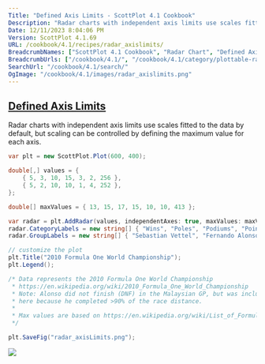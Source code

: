 ```yaml
---
Title: "Defined Axis Limits - ScottPlot 4.1 Cookbook"
Description: "Radar charts with independent axis limits use scales fitted to the data by default, but scaling can be controlled by defining the maximum value for each axis."
Date: 12/11/2023 8:04:06 PM
Version: ScottPlot 4.1.69
URL: /cookbook/4.1/recipes/radar_axislimits/
BreadcrumbNames: ["ScottPlot 4.1 Cookbook", "Radar Chart", "Defined Axis Limits"]
BreadcrumbUrls: ["/cookbook/4.1/", "/cookbook/4.1/category/plottable-radar", "/cookbook/4.1/recipes/radar_axislimits/"]
SearchUrl: "/cookbook/4.1/search/"
OgImage: "/cookbook/4.1/images/radar_axislimits.png"
---
```


<h2><a href='/cookbook/4.1/recipes/radar_axislimits/'>Defined Axis Limits</a></h2>

Radar charts with independent axis limits use scales fitted to the data by default, but scaling can be controlled by defining the maximum value for each axis.

```cs
var plt = new ScottPlot.Plot(600, 400);

double[,] values = {
    { 5, 3, 10, 15, 3, 2, 256 },
    { 5, 2, 10, 10, 1, 4, 252 },
};

double[] maxValues = { 13, 15, 17, 15, 10, 10, 413 };

var radar = plt.AddRadar(values, independentAxes: true, maxValues: maxValues);
radar.CategoryLabels = new string[] { "Wins", "Poles", "Podiums", "Points Finishes", "DNFs", "Fastest Laps", "Points" };
radar.GroupLabels = new string[] { "Sebastian Vettel", "Fernando Alonso" };

// customize the plot
plt.Title("2010 Formula One World Championship");
plt.Legend();

/* Data represents the 2010 Formula One World Championship
 * https://en.wikipedia.org/wiki/2010_Formula_One_World_Championship
 * Note: Alonso did not finish (DNF) in the Malaysian GP, but was included 
 * here because he completed >90% of the race distance.
 *
 * Max values are based on https://en.wikipedia.org/wiki/List_of_Formula_One_World_Drivers%27_Champions.
 */

plt.SaveFig("radar_axisLimits.png");
```

<img src='../../images/radar_axislimits.png' class='d-block mx-auto my-5' />


